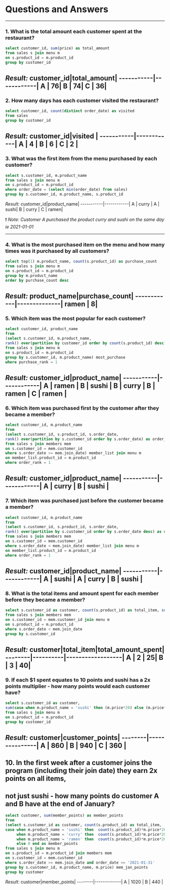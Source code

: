# Questions and Answers
---
### 1. What is the total amount each customer spent at the restaurant?

```sql
select customer_id, sum(price) as total_amount
from sales s join menu m
on s.product_id = m.product_id
group by customer_id 
```
*Result:*
customer_id|total_amount|
-----------|------------|
A          |          76|
B          |          74|
C          |          36|
---
### 2. How many days has each customer visited the restaurant?
```sql
select customer_id, count(distinct order_date) as visited
from sales
group by customer_id
```
*Result:*
customer_id|visited     |
-----------|------------|
A          |          4 |
B          |          6 |
C          |          2 |
---
### 3. What was the first item from the menu purchased by each customer?
```sql
select s.customer_id, m.product_name
from sales s join menu m
on s.product_id = m.product_id
where order_date = (select min(order_date) from sales) 
group by s.customer_id, m.product_name, s.product_id
```
*Result:*
customer_id|product_name|
-----------|------------|
A          |      curry |
A          |       sushi|
B          |      curry |
C          |       ramen|

❗ *Note: Customer A purchased the product curry and sushi on the same day ie 2021-01-01*

---
### 4. What is the most purchased item on the menu and how many times was it purchased by all customers?
```sql
select top(1) m.product_name, count(s.product_id) as purchase_count
from sales s join menu m
on s.product_id = m.product_id
group by m.product_name
order by purchase_count desc
```
*Result:*
product_name|purchase_count|
------------|--------------|
ramen       |             8|
---
### 5. Which item was the most popular for each customer?
```sql
select customer_id, product_name
from 
(select s.customer_id, m.product_name,
rank() over(partition by customer_id order by count(s.product_id) desc) as purchase_rank
from sales s join menu m
on s.product_id = m.product_id
group by s.customer_id, m.product_name) most_purchase
where purchase_rank = 1
```
*Result:*
customer_id|product_name|
-----------|------------|
A          |      ramen |
B          |      sushi |
B          |      curry |
B          |      ramen |
C          |      ramen |
---
### 6. Which item was purchased first by the customer after they became a member?
```sql
select customer_id, m.product_name
from
(select s.customer_id, s.product_id, s.order_date,
rank() over(partition by s.customer_id order by s.order_date) as order_rank
from sales s join members mem 
on s.customer_id = mem.customer_id
where s.order_date >= mem.join_date) member_list join menu m
on member_list.product_id = m.product_id
where order_rank = 1
```
*Result:*
customer_id|product_name|
-----------|------------|
A          |     curry  |
B          |     sushi  |
---
### 7. Which item was purchased just before the customer became a member?
```sql
select customer_id, m.product_name
from
(select s.customer_id, s.product_id, s.order_date,
rank() over(partition by s.customer_id order by s.order_date desc) as order_rank
from sales s join members mem 
on s.customer_id = mem.customer_id
where s.order_date < mem.join_date) member_list join menu m
on member_list.product_id = m.product_id
where order_rank = 1
```
*Result:*
customer_id|product_name|
-----------|------------|
A          |     sushi  |
A          |     curry  |
B          |     sushi  |
---
### 8. What is the total items and amount spent for each member before they became a member?
```sql
select s.customer_id as customer, count(s.product_id) as total_item, sum(m.price) as total_amount_spent
from sales s join members mem
on s.customer_id = mem.customer_id join menu m
on s.product_id = m.product_id
where s.order_date < mem.join_date
group by s.customer_id
```
*Result:*
customer|total_item|total_amount_spent|
--------|----------|------------------|
A       |        2 |                25|
B       |        3 |                40|
---
### 9. If each $1 spent equates to 10 points and sushi has a 2x points multiplier - how many points would each customer have?
```sql
select s.customer_id as customer,
sum(case when m.product_name = 'sushi' then (m.price*20) else (m.price*10) end) as customer_points
from sales s join menu m
on s.product_id = m.product_id
group by customer_id
```
*Result:*
customer|customer_points|
--------|---------------|
A       |          860  |
B       |          940  |
C       |          360  |
---
## 10. In the first week after a customer joins the program (including their join date) they earn 2x points on all items, 
## not just sushi - how many points do customer A and B have at the end of January?
```sql
select customer, sum(member_points) as member_points
from
(select s.customer_id as customer, count(s.product_id) as total_item,
case when m.product_name = 'sushi' then  count(s.product_id)*m.price*20
	 when m.product_name = 'curry' then  count(s.product_id)*m.price*20
	 when m.product_name = 'ramen' then  count(s.product_id)*m.price*20
	 else 0 end as member_points
from sales s join menu m
on s.product_id = m.product_id join members mem
on s.customer_id = mem.customer_id
where s.order_date >= mem.join_date and order_date <= '2021-01-31'
group by s.customer_id, m.product_name, m.price) mem_jan_points
group by customer
```
*Result:*
customer|member_points|
--------|-------------|
A       |       1020  |
B       |        440  |
